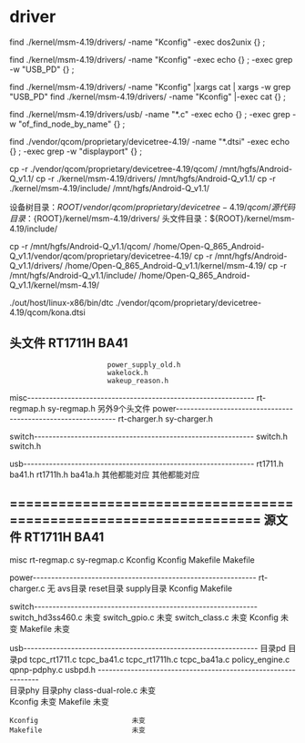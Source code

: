 # driver

find  ./kernel/msm-4.19/drivers/ -name "Kconfig" -exec dos2unix {} \;

find  ./kernel/msm-4.19/drivers/ -name "Kconfig" -exec echo {} \; -exec grep -w  "USB_PD" {} \;

find ./kernel/msm-4.19/drivers/ -name "Kconfig" |xargs cat | xargs -w grep "USB_PD"
find ./kernel/msm-4.19/drivers/ -name "Kconfig" |-exec cat {} \;

find ./kernel/msm-4.19/drivers/usb/ -name "*.c" -exec echo {} \; -exec grep -w  "of_find_node_by_name" {} \;

find ./vendor/qcom/proprietary/devicetree-4.19/ -name "*.dtsi" -exec echo {} \; -exec grep -w  "displayport" {} \;

cp -r ./vendor/qcom/proprietary/devicetree-4.19/qcom/  /mnt/hgfs/Android-Q_v1.1/
cp -r ./kernel/msm-4.19/drivers/                       /mnt/hgfs/Android-Q_v1.1/
cp -r ./kernel/msm-4.19/include/                       /mnt/hgfs/Android-Q_v1.1/

设备树目录：${ROOT}/vendor/qcom/proprietary/devicetree-4.19/qcom/
源代码目录：${ROOT}/kernel/msm-4.19/drivers/
头文件目录：${ROOT}/kernel/msm-4.19/include/


cp -r   /mnt/hgfs/Android-Q_v1.1/qcom/         /home/Open-Q_865_Android-Q_v1.1/vendor/qcom/proprietary/devicetree-4.19/
cp -r   /mnt/hgfs/Android-Q_v1.1/drivers/      /home/Open-Q_865_Android-Q_v1.1/kernel/msm-4.19/
cp -r   /mnt/hgfs/Android-Q_v1.1/include/      /home/Open-Q_865_Android-Q_v1.1/kernel/msm-4.19/

./out/host/linux-x86/bin/dtc  ./vendor/qcom/proprietary/devicetree-4.19/qcom/kona.dtsi

头文件
RT1711H                     BA41
------------------------------------------------------------------
                            power_supply_old.h
						    wakelock.h
						    wakeup_reason.h
misc--------------------------------------------------------------
    rt-regmap.h             sy-regmap.h
	                        另外9个头文件
power-------------------------------------------------------------
    rt-charger.h            sy-charger.h
	
switch------------------------------------------------------------
    switch.h                switch.h
	
usb---------------------------------------------------------------
    rt1711.h                ba41.h
	rt1711h.h		        ba41a.h
	其他都能对应            其他都能对应
	
==================================================================
源文件
RT1711H                     BA41
------------------------------------------------------------------
misc 
    rt-regmap.c             sy-regmap.c
    Kconfig                 Kconfig
	Makefile                Makefile
	
power-------------------------------------------------------------
    rt-charger.c            无
	                        avs目录
							reset目录
							supply目录
							Kconfig
							Makefile

switch-------------------------------------------------------------
    switch_hd3ss460.c       未变
	switch_gpio.c           未变
	switch_class.c          未变
	Kconfig                 未变
	Makefile                未变


usb----------------------------------------------------------------
    目录pd                  目录pd
	     tcpc_rt1711.c            tcpc_ba41.c
	     tcpc_rt1711h.c           tcpc_ba41a.c
		                          policy_engine.c
							      qpnp-pdphy.c
								  usbpd.h
	--------------------------------------------------------------							  
	目录phy                 目录phy
	    class-dual-role.c         未变	 
		Kconfig                   未变
        Makefile                  未变		
		 
	Kconfig                       未变		
    Makefile	                  未变		
		 
		 
		 
		 
		 
		 
		 
		 
		 









